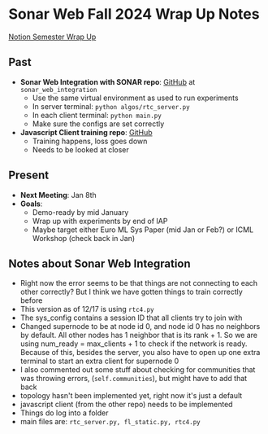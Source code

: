 # Sonar Web Fall 2024 Wrap Up Notes
[Notion Semester Wrap Up](https://www.notion.so/Semester-Wrap-Up-Fall-2024-006f7aa1921a4954bee9717fcd8a8955?pvs=4)

## Past
- **Sonar Web Integration with SONAR repo**: [GitHub](https://github.com/aidecentralized/sonar) at `sonar_web_integration`
  - Use the same virtual environment as used to run experiments
  - In server terminal: `python algos/rtc_server.py`
  - In each client terminal: `python main.py`
  - Make sure the configs are set correctly
- **Javascript Client training repo**: [GitHub](https://github.com/aopatric/decai-fe/tree/js-pytorch-demo)
  - Training happens, loss goes down
  - Needs to be looked at closer

## Present
- **Next Meeting**: Jan 8th
- **Goals**:
  - Demo-ready by mid January
  - Wrap up with experiments by end of IAP
  - Maybe target either Euro ML Sys Paper (mid Jan or Feb?) or ICML Workshop (check back in Jan)

## Notes about Sonar Web Integration
* Right now the error seems to be that things are not connecting to each other correctly? But I think we have gotten things to train correctly before
* This version as of 12/17 is using `rtc4.py`
* The sys_config contains a session ID that all clients try to join with
* Changed supernode to be at node id 0, and node id 0 has no neighbors by default. All other nodes has 1 neighbor that is its rank + 1. So we are using num_ready = max_clients + 1 to check if the network is ready. Because of this, besides the server, you also have to open up one extra terminal to start an extra client for supernode 0
* I also commented out some stuff about checking for communities that was throwing errors, (`self.communities`), but might have to add that back
* topology hasn't been implemented yet, right now it's just a default
* javascript client (from the other repo) needs to be implemented
* Things do log into a folder
* main files are: `rtc_server.py, fl_static.py, rtc4.py`